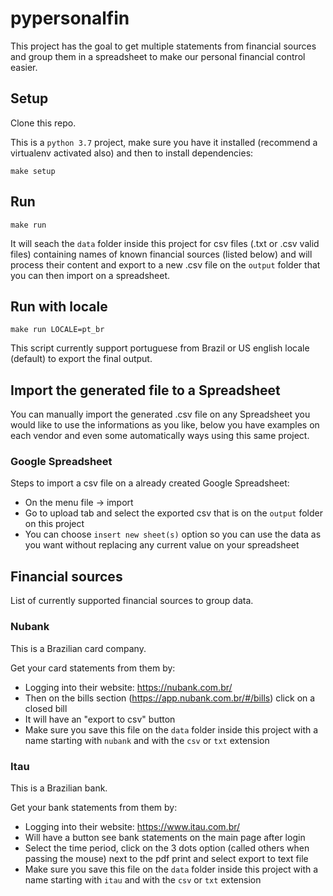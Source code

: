 # pypersonalfin

This project has the goal to get multiple statements from financial sources and group them in a spreadsheet to make our personal financial control easier.

## Setup

Clone this repo.

This is a `python 3.7` project, make sure you have it installed (recommend a virtualenv activated also) and then to install dependencies:

`make setup`

## Run

`make run`

It will seach the `data` folder inside this project for csv files (.txt or .csv valid files) containing names of known financial sources (listed below) and will process their content and export to a new .csv file on the `output` folder that you can then import on a spreadsheet.

## Run with locale

`make run LOCALE=pt_br`

This script currently support portuguese from Brazil or US english locale (default) to export the final output.

## Import the generated file to a Spreadsheet

You can manually import the generated .csv file on any Spreadsheet you would like to use the informations as you like, below you have examples on each vendor and even some automatically ways using this same project.

### Google Spreadsheet

Steps to import a csv file on a already created Google Spreadsheet:

 * On the menu file -> import
 * Go to upload tab and select the exported csv that is on the `output` folder on this project
 * You can choose `insert new sheet(s)` option so you can use the data as you want without replacing any current value on your spreadsheet

## Financial sources

List of currently supported financial sources to group data.

### Nubank

This is a Brazilian card company.

Get your card statements from them by:

* Logging into their website: https://nubank.com.br/
* Then on the bills section (https://app.nubank.com.br/#/bills) click on a closed bill
* It will have an "export to csv" button
* Make sure you save this file on the `data` folder inside this project with a name starting with `nubank` and with the `csv` or `txt` extension

### Itau

This is a Brazilian bank.

Get your bank statements from them by:

* Logging into their website: https://www.itau.com.br/
* Will have a button see bank statements on the main page after login
* Select the time period, click on the 3 dots option (called others when passing the mouse) next to the pdf print and select export to text file
* Make sure you save this file on the `data` folder inside this project with a name starting with `itau` and with the `csv` or `txt` extension
